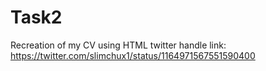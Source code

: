 # Task2
Recreation of my CV using HTML
twitter handle link: https://twitter.com/slimchux1/status/1164971567551590400
